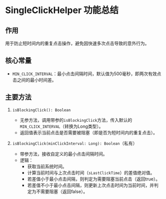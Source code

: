 # SingleClickHelper 功能总结

## 作用
用于防止短时间内的重复点击操作，避免因快速多次点击导致的意外行为。

## 核心常量
- `MIN_CLICK_INTERVAL`：最小点击间隔时间，默认值为500毫秒，即两次有效点击之间的最小时间差。

## 主要方法
1. `isBlockingClick(): Boolean`
   - 无参方法，调用带参的`isBlockingClick`方法，传入默认的`MIN_CLICK_INTERVAL`（转换为Long类型）。
   - 返回值表示当前点击是否需要被阻塞（即是否为短时间内的重复点击）。

2. `isBlockingClick(minClickInterval: Long): Boolean`（私有）
   - 带参方法，接收自定义的最小点击间隔时间。
   - 逻辑：
     - 获取当前系统时间。
     - 计算当前时间与上次点击时间（`sLastClickTime`）的差值绝对值。
     - 若差值小于最小点击间隔，则判定为需要阻塞当前点击（返回true）。
     - 若差值不小于最小点击间隔，则更新上次点击时间为当前时间，并判定为不需要阻塞（返回false）。
